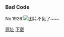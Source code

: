 ### Bad Code
No.1926
![图片不见了~~~](https://imgs.xkcd.com/comics/bad_code.png)

[原址](https://xkcd.com//1926) [下载](https://imgs.xkcd.com/comics/bad_code.png)

